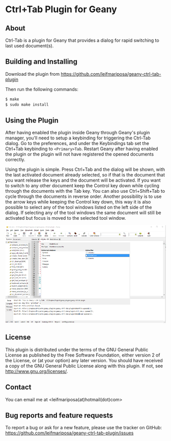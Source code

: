 Ctrl+Tab Plugin for Geany
=========================

About
-----------

Ctrl-Tab is a plugin for Geany that provides a dialog for rapid switching to last used document(s).


Building and Installing
-----------------------

Download the plugin from https://github.com/leifmariposa/geany-ctrl-tab-plugin

Then run the following commands:

```bash
$ make
$ sudo make install
```

Using the Plugin
----------------

After having enabled the plugin inside Geany through Geany's plugin manager,
you'll need to setup a keybinding for triggering the Ctrl-Tab dialog. Go to
the preferences, and under the Keybindings tab set the Ctrl+Tab keybinding to `<Primary>Tab`. 
Restart Geany after having enabled the plugin or the plugin will not have registered the opened documents correctly.

Using the plugin is simple. Press Ctrl+Tab and the dialog will be shown, with the 
last activated document already selected, so if that is the document that you 
want release the keys and the document will be activated.
If you want to switch to any other document keep the Control key down while cycling 
through the documents with the Tab key.
You can also use Ctrl+Shift+Tab to cycle through the documents in reverse order.
Another possibility is to use the arrow keys while keeping the Control key down, this way 
it is also possible to select any of the tool windows listed on the left side of the dialog.
If selecting any of the tool windows the same document will still be activated but focus is 
moved to the selected tool window.


![Overview plugin screenshot with light theme](https://github.com/leifmariposa/geany-ctrl-tab-plugin/blob/master/screenshots/screenshot.png?raw=true)

License
----------------

This plugin is distributed under the terms of the GNU General Public License
as published by the Free Software Foundation, either version 2 of the
License, or (at your option) any later version. You should have received a copy
of the GNU General Public License along with this plugin.  If not, see
<http://www.gnu.org/licenses/>. 

Contact
----------------

You can email me at <leifmariposa(at)hotmail(dot)com>
 
 
Bug reports and feature requests
----------------

To report a bug or ask for a new feature, please use the tracker
on GitHub: https://github.com/leifmariposa/geany-ctrl-tab-plugin/issues
